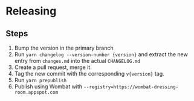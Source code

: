 # Releasing

## Steps

1. Bump the version in the primary branch
2. Run `yarn changelog --version-number {version}` and extract the new entry
   from `changes.md` into the actual `CHANGELOG.md`
3. Create a pull request, merge it.
4. Tag the new commit with the corresponding `v{version}` tag.
5. Run `yarn prepublish`
6. Publish using Wombat with `--registry=https://wombat-dressing-room.appspot.com`
